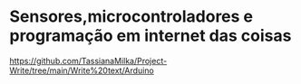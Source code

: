 
# Sensores,microcontroladores e programação em internet das coisas



https://github.com/TassianaMilka/Project-Write/tree/main/Write%20text/Arduino
